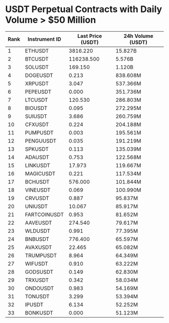 # USDT Perpetual Contracts with Daily Volume > $50 Million

| Rank | Instrument ID | Last Price (USDT) | 24h Volume (USDT) |
|------|---------------|-------------------|-------------------|
| 1 | ETHUSDT | 3816.220 | 15.827B |
| 2 | BTCUSDT | 116238.500 | 5.576B |
| 3 | SOLUSDT | 169.150 | 1.120B |
| 4 | DOGEUSDT | 0.213 | 838.608M |
| 5 | XRPUSDT | 3.047 | 537.366M |
| 6 | PEPEUSDT | 0.000 | 351.736M |
| 7 | LTCUSDT | 120.530 | 286.803M |
| 8 | BIOUSDT | 0.095 | 272.295M |
| 9 | SUIUSDT | 3.686 | 260.759M |
| 10 | CFXUSDT | 0.224 | 204.188M |
| 11 | PUMPUSDT | 0.003 | 195.561M |
| 12 | PENGUUSDT | 0.035 | 191.219M |
| 13 | SPKUSDT | 0.113 | 135.039M |
| 14 | ADAUSDT | 0.753 | 122.568M |
| 15 | LINKUSDT | 17.973 | 119.667M |
| 16 | MAGICUSDT | 0.221 | 117.534M |
| 17 | BCHUSDT | 576.000 | 101.844M |
| 18 | VINEUSDT | 0.069 | 100.990M |
| 19 | CRVUSDT | 0.887 | 95.837M |
| 20 | UNIUSDT | 10.067 | 85.917M |
| 21 | FARTCOINUSDT | 0.953 | 81.652M |
| 22 | AAVEUSDT | 274.540 | 79.617M |
| 23 | WLDUSDT | 0.991 | 77.395M |
| 24 | BNBUSDT | 776.400 | 65.597M |
| 25 | AVAXUSDT | 22.465 | 65.082M |
| 26 | TRUMPUSDT | 8.964 | 64.349M |
| 27 | WIFUSDT | 0.910 | 63.222M |
| 28 | GODSUSDT | 0.149 | 62.830M |
| 29 | TRXUSDT | 0.342 | 58.034M |
| 30 | ONDOUSDT | 0.983 | 54.169M |
| 31 | TONUSDT | 3.299 | 53.394M |
| 32 | IPUSDT | 6.134 | 52.252M |
| 33 | BONKUSDT | 0.000 | 51.123M |
